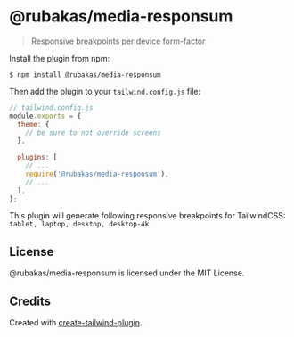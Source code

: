 # @rubakas/media-responsum

> Responsive breakpoints per device form-factor

Install the plugin from npm:

```
$ npm install @rubakas/media-responsum
```

Then add the plugin to your `tailwind.config.js` file:

```js
// tailwind.config.js
module.exports = {
  theme: {
    // be sure to not override screens
  },
  
  plugins: [
    // ...
    require('@rubakas/media-responsum'),
    // ...
  ],
};
```

This plugin will generate following responsive breakpoints for TailwindCSS:
`tablet, laptop, desktop, desktop-4k`

## License

@rubakas/media-responsum is licensed under the MIT License.

## Credits

Created with [create-tailwind-plugin](https://github.com/Landish/create-tailwind-plugin).
